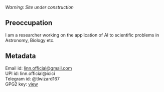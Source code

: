 _Warning: Site under construction_



## Preoccupation
I am a researcher working on the application of AI to scientific problems in Astronomy, Biology etc. 

## Metadata
Email id: linn.official@gmail.com  
UPI id: linn.official@icici  
Telegram id: @tlwizard167  
GPG2 key: [ view ](./info/linn-key.asc)  
